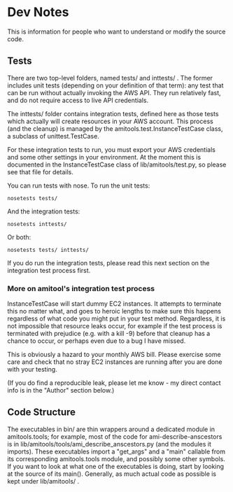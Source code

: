 # Dev Notes

This is information for people who want to understand or modify the source code.

## Tests

There are two top-level folders, named tests/ and inttests/ . The
former includes unit tests (depending on your definition of that
term): any test that can be run without actually invoking the AWS
API.  They run relatively fast, and do not require access to live API
credentials.

The inttests/ folder contains integration tests, defined here as those
tests which actually will create resources in your AWS account. This
process (and the cleanup) is managed by the
amitools.test.InstanceTestCase class, a subclass of unittest.TestCase.

For these integration tests to run, you must export your AWS
credentials and some other settings in your environment. At the moment
this is documented in the InstanceTestCase class of
lib/amitools/test.py, so please see that file for details. 

You can run tests with nose.  To run the unit tests:

    nosetests tests/

And the integration tests:

    nosetests inttests/

Or both:

    nosetests tests/ inttests/

If you do run the integration tests, please read this next section on the
integration test process first.

### More on amitool's integration test process

InstanceTestCase will start dummy EC2 instances. It attempts to
terminate this no matter what, and goes to heroic lengths to make sure
this happens regardless of what code you might put in your test
method.  Regardless, it is not impossible that resource leaks occur,
for example if the test process is terminated with prejudice
(e.g. with a kill -9) before that cleanup has a chance to occur, or
perhaps even due to a bug I have missed. 

This is obviously a hazard to your monthly AWS bill. Please exercise
some care and check that no stray EC2 instances are running after you
are done with your testing.

(If you do find a reproducible leak, please let me know - my direct
contact info is in the "Author" section below.)

## Code Structure

The executables in bin/ are thin wrappers around a dedicated module in
amitools.tools; for example, most of the code for
ami-describe-anscestors is in
lib/amitools/tools/ami_describe_anscestors.py (and the modules it
imports). These executables import a "get_args" and a "main" callable
from its corresponding amitools.tools module, and possibly some other
symbols. If you want to look at what one of the executables is doing,
start by looking at the source of its main(). Generally, as much
actual code as possible is kept under lib/amitools/ .

